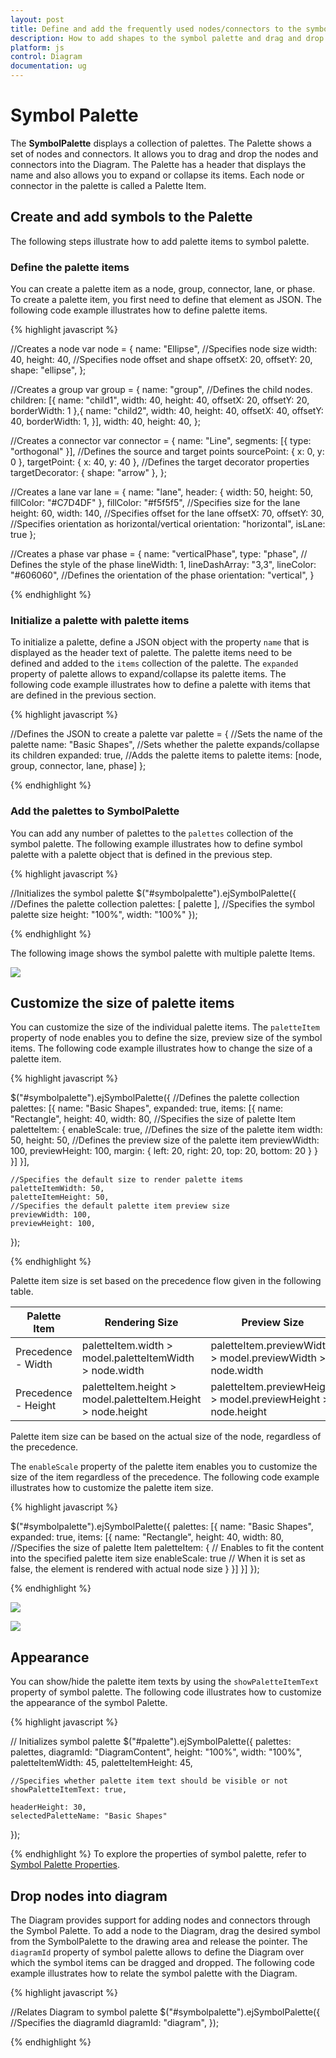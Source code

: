```yaml
---
layout: post
title: Define and add the frequently used nodes/connectors to the symbol palette
description: How to add shapes to the symbol palette and drag and drop them over the drawing area?
platform: js
control: Diagram
documentation: ug
---
```


# Symbol Palette

The **SymbolPalette** displays a collection of palettes. The Palette shows a set of nodes and connectors. It allows you to drag and drop the nodes and connectors into the Diagram. The Palette has a header that displays the name and also allows you to expand or collapse its items. Each node or connector in the palette is called a Palette Item.

## Create and add symbols to the Palette 

The following steps illustrate how to add palette items to symbol palette. 

### Define the palette items

You can create a palette item as a node, group, connector, lane, or phase. To create a palette item, you first need to define that element as JSON. The following code example illustrates how to define palette items.

{% highlight javascript %}

//Creates a node
var node = {
	name: "Ellipse",
	//Specifies node size
	width: 40, height: 40,
	//Specifies node offset and shape 
	offsetX: 20, offsetY: 20, shape: "ellipse",
};

//Creates a group
var group = {
	name: "group",
	//Defines the child nodes.
	children: [{
		name: "child1",
		width: 40, height: 40,
		offsetX: 20, offsetY: 20, borderWidth: 1
	},{
		name: "child2",
		width: 40, height: 40,
		offsetX: 40, offsetY: 40,
		borderWidth: 1,
	}],
	width: 40, 
	height: 40,
};

//Creates a connector 
var connector = {
	name: "Line",
	segments: [{ type: "orthogonal" }],
	//Defines the source and target points
	sourcePoint: { x: 0, y: 0 },
	targetPoint: { x: 40, y: 40 },
	//Defines the target decorator properties
	targetDecorator: { shape: "arrow" },
};

//Creates a lane 
var lane = {
	name: "lane", 
	header: {
		width: 50, 
		height: 50, 
		fillColor: "#C7D4DF"
	},
	fillColor: "#f5f5f5",
	//Specifies size for the lane 
	height: 60, 
	width: 140,
	//Specifies offset for the lane 
	offsetX: 70, 
	offsetY: 30,
	//Specifies orientation as horizontal/vertical
	orientation: "horizontal", 
	isLane: true
};

//Creates a phase
var phase = {
	name: "verticalPhase",
	type: "phase",
	// Defines the style of the phase
	lineWidth: 1, 
	lineDashArray: "3,3",
	lineColor: "#606060",
	//Defines the orientation of the phase
	orientation: "vertical", 
} 

{% endhighlight %}

### Initialize a palette with palette items

To initialize a palette, define a JSON object with the property `name` that is displayed as the header text of palette. The palette items need to be defined and added to the `items` collection of the palette. The `expanded` property of palette allows to expand/collapse its palette items. 
The following code example illustrates how to define a palette with items that are defined in the previous section. 

{% highlight javascript %}

//Defines the JSON to create a palette
var palette = 
{
	//Sets the name of the palette
	name: "Basic Shapes", 
	//Sets whether the palette expands/collapse its children
	expanded: true,
	//Adds the palette items to palette
	items: [node, group, connector, lane, phase]
};

{% endhighlight %}

### Add the palettes to SymbolPalette

You can add any number of palettes to the `palettes` collection of the symbol palette. The following example illustrates how to define symbol palette with a palette object that is defined in the previous step.

{% highlight javascript %}

//Initializes the symbol palette
$("#symbolpalette").ejSymbolPalette({ 
//Defines the palette collection 
palettes: [
	palette
],
//Specifies the symbol palette size
height: "100%", 
width: "100%"
});

{% endhighlight %}

The following image shows the symbol palette with multiple palette Items.

![](/js/Diagram/Symbol-Palette_images/Symbol-Palette_img3.png)

## Customize the size of palette items

You can customize the size of the individual palette items. The `paletteItem` property of node enables you to define the size, preview size of the symbol items. The following code example illustrates how to change the size of a palette item.

{% highlight javascript %}

$("#symbolpalette").ejSymbolPalette({
	//Defines the palette collection 
	palettes: [{
		name: "Basic Shapes",
		expanded: true,
		items: [{
			name: "Rectangle",
			height: 40,
			width: 80,
			//Specifies the size of palette Item 
			paletteItem: {
				enableScale: true,
				//Defines the size of the palette item
				width: 50,
				height: 50,
				//Defines the preview size of the palette item
				previewWidth: 100,
				previewHeight: 100,
				margin: {
					left: 20,
					right: 20,
					top: 20,
					bottom: 20
				}
			}
		}]
	}],

	//Specifies the default size to render palette items
	paletteItemWidth: 50,
	paletteItemHeight: 50,
	//Specifies the default palette item preview size
	previewWidth: 100,
	previewHeight: 100,
});

{% endhighlight %}

Palette item size is set based on the precedence flow given in the following table.

| Palette Item | Rendering Size | Preview Size |
|---|---|---|
| Precedence - Width | paletteItem.width > model.paletteItemWidth > node.width | paletteItem.previewWidth > model.previewWidth > node.width |
| Precedence - Height | paletteItem.height > model.paletteItem.Height > node.height | paletteItem.previewHeight > model.previewHeight > node.height |

Palette item size can be based on the actual size of the node, regardless of the precedence. 

The `enableScale` property of the palette item enables you to customize the size of the item regardless of the precedence. The following code example illustrates how to customize the palette item size.

{% highlight javascript %}

$("#symbolpalette").ejSymbolPalette({
	palettes: [{
		name: "Basic Shapes",
		expanded: true,
		items: [{
			name: "Rectangle",
			height: 40,
			width: 80,
			//Specifies the size of palette Item 
			paletteItem: {
				// Enables to fit the content into the specified palette item size
				enableScale: true
				// When it is set as false, the element is rendered with actual node size
			}
		}]
	}]
});

{% endhighlight %}

![](/js/Diagram/Symbol-Palette_images/Symbol-Palette_img1.png)

![](/js/Diagram/Symbol-Palette_images/Symbol-Palette_img2.png)

## Appearance 

You can show/hide the palette item texts by using the `showPaletteItemText` property of symbol palette. The following code illustrates how to customize the appearance of the symbol Palette.

{% highlight javascript %}

// Initializes symbol palette
$("#palette").ejSymbolPalette({
	palettes: palettes,
	diagramId: "DiagramContent",
	height: "100%",
	width: "100%",
	paletteItemWidth: 45,
	paletteItemHeight: 45,

	//Specifies whether palette item text should be visible or not
	showPaletteItemText: true,

	headerHeight: 30,
	selectedPaletteName: "Basic Shapes"
});

{% endhighlight %}
To explore the properties of symbol palette, refer to [Symbol Palette Properties](/js/api/ejsymbolpalette#members "Symbol Palette Properties").

## Drop nodes into diagram 

The Diagram provides support for adding nodes and connectors through the Symbol Palette. To add a node to the Diagram, drag the desired symbol from the SymbolPalette to the drawing area and release the pointer.
The `diagramId` property of symbol palette allows to define the Diagram over which the symbol items can be dragged and dropped. The following code example illustrates how to relate the symbol palette with the Diagram.

{% highlight javascript %}

//Relates Diagram to symbol palette
$("#symbolpalette").ejSymbolPalette({
	//Specifies the diagramId
	diagramId: "diagram",
});

{% endhighlight %}
